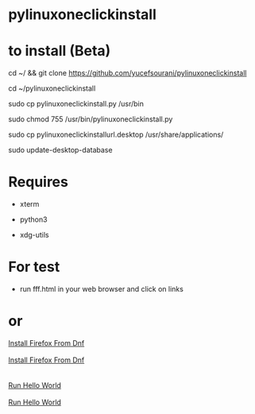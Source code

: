 # pylinuxoneclickinstall


# to install (Beta)

cd ~/ && git clone https://github.com/yucefsourani/pylinuxoneclickinstall

cd ~/pylinuxoneclickinstall

sudo cp pylinuxoneclickinstall.py /usr/bin

sudo chmod 755 /usr/bin/pylinuxoneclickinstall.py

sudo cp pylinuxoneclickinstallurl.desktop /usr/share/applications/

sudo update-desktop-database

# Requires 

 * xterm
 
 * python3

 * xdg-utils


# For test 

* run fff.html in your web browser and click on links

# or

<a href="https://intradeus.github.io/http-protocol-redirector?r=pylinuxoneclick://for_test_installfirefox.py" target="_blank">Install Firefox From Dnf</a>
<br>
<br>
<a href="https://intradeus.github.io/http-protocol-redirector?r=pylinuxoneclick://for_test_installfirefox.json" target="_blank">Install Firefox From Dnf</a>
<br>
<br>
<br>
<a href="https://intradeus.github.io/http-protocol-redirector?r=pylinuxoneclick://exmaples?hello_world.py" target="_blank">Run Hello World</a>
<br>
<br>
<a href="https://intradeus.github.io/http-protocol-redirector?r=pylinuxoneclick://exmaples?hello_world.json" target="_blank">Run Hello World</a>
